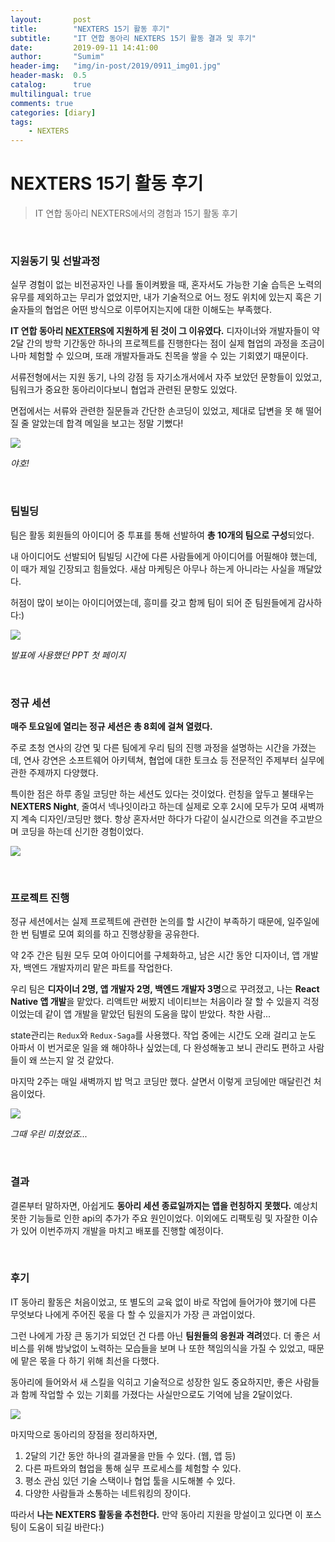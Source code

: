 ```yaml
---
layout:       post
title:        "NEXTERS 15기 활동 후기"
subtitle:     "IT 연합 동아리 NEXTERS 15기 활동 결과 및 후기"
date:         2019-09-11 14:41:00
author:       "Sumim"
header-img:   "img/in-post/2019/0911_img01.jpg"
header-mask:  0.5
catalog:      true
multilingual: true
comments: true
categories: [diary]
tags:
    - NEXTERS
---
```




# NEXTERS 15기 활동 후기

> IT 연합 동아리 NEXTERS에서의 경험과 15기 활동 후기

<br/>

### 지원동기 및 선발과정

실무 경험이 없는 비전공자인 나를 돌이켜봤을 때, 혼자서도 가능한 기술 습득은 노력의 유무를 제외하고는 무리가 없었지만, 내가 기술적으로 어느 정도 위치에 있는지 혹은 기술자들의 협업은 어떤 방식으로 이루어지는지에 대한 이해도는 부족했다. 

**IT 연합 동아리 [NEXTERS](<http://teamnexters.com/>)에 지원하게 된 것이 그 이유였다.** 디자이너와 개발자들이 약 2달 간의 방학 기간동안 하나의 프로젝트를 진행한다는 점이 실제 협업의 과정을 조금이나마 체험할 수 있으며, 또래 개발자들과도 친목을 쌓을 수 있는 기회였기 때문이다.

서류전형에서는 지원 동기, 나의 강점 등 자기소개서에서 자주 보았던 문항들이 있었고, 팀워크가 중요한 동아리이다보니 협업과 관련된 문항도 있었다.

면접에서는 서류와 관련한 질문들과 간단한 손코딩이 있었고, 제대로 답변을 못 해 떨어질 줄 알았는데 합격 메일을 보고는 정말 기뻤다!

![](https://sumim00.github.io/img/in-post/2019/0911_img04.jpg)

*야호!*

<br/>

### 팀빌딩

팀은 활동 회원들의 아이디어 중 투표를 통해 선발하여 **총 10개의 팀으로 구성**되었다. 

내 아이디어도 선발되어 팀빌딩 시간에 다른 사람들에게 아이디어를 어필해야 했는데, 이 때가 제일 긴장되고 힘들었다. 새삼 마케팅은 아무나 하는게 아니라는 사실을 깨달았다.

허점이 많이 보이는 아이디어였는데, 흥미를 갖고 함께 팀이 되어 준 팀원들에게 감사하다:)

![](https://sumim00.github.io/img/in-post/2019/0911_img06.jpg)

*발표에 사용했던 PPT 첫 페이지*

<br/>

### 정규 세션

**매주 토요일에 열리는 정규 세션은 총 8회에 걸쳐 열렸다.**

주로 초청 연사의 강연 및 다른 팀에게 우리 팀의 진행 과정을 설명하는 시간을 가졌는데, 연사 강연은 소프트웨어 아키텍쳐, 협업에 대한 토크쇼 등 전문적인 주제부터 실무에 관한 주제까지 다양했다. 

특이한 점은 하루 종일 코딩만 하는 세션도 있다는 것이었다. 런칭을 앞두고 불태우는 **NEXTERS Night**, 줄여서 넥나잇이라고 하는데 실제로 오후 2시에 모두가 모여 새벽까지 계속 디자인/코딩만 했다. 항상 혼자서만 하다가 다같이 실시간으로 의견을 주고받으며 코딩을 하는데 신기한 경험이었다.

![](https://sumim00.github.io/img/in-post/2019/0911_img02.jpg)

<br/>

### 프로젝트 진행

정규 세션에서는 실제 프로젝트에 관련한 논의를 할 시간이 부족하기 때문에, 일주일에 한 번 팀별로 모여 회의를 하고 진행상황을 공유한다.

약 2주 간은 팀원 모두 모여 아이디어를 구체화하고, 남은 시간 동안 디자이너, 앱 개발자, 백엔드 개발자끼리 맡은 파트를 작업한다.

우리 팀은 **디자이너 2명, 앱 개발자 2명, 백엔드 개발자 3명**으로 꾸려졌고, 나는 **React Native 앱 개발**을 맡았다. 리액트만 써봤지 네이티브는 처음이라 잘 할 수 있을지 걱정이었는데 같이 앱 개발을 맡았던 팀원의 도움을 많이 받았다. 착한 사람...

state관리는 `Redux`와 `Redux-Saga`를 사용했다. 작업 중에는 시간도 오래 걸리고 눈도 아파서 이 번거로운 일을 왜 해야하나 싶었는데, 다 완성해놓고 보니 관리도 편하고 사람들이 왜 쓰는지 알 것 같았다.

마지막 2주는 매일 새벽까지 밥 먹고 코딩만 했다. 살면서 이렇게 코딩에만 매달린건 처음이었다. 

![](https://sumim00.github.io/img/in-post/2019/0911_img05.jpg)

*그때 우린 미쳤었죠...*

<br/>

### 결과

결론부터 말하자면, 아쉽게도 **동아리 세션 종료일까지는 앱을 런칭하지 못했다.** 예상치 못한 기능들로 인한 api의 추가가 주요 원인이었다. 이외에도 리팩토링 및 자잘한 이슈가 있어 이번주까지 개발을 마치고 배포를 진행할 예정이다. 

<br/>

### 후기

IT 동아리 활동은 처음이었고, 또 별도의 교육 없이 바로 작업에 들어가야 했기에 다른 무엇보다 나에게 주어진 몫을 다 할 수 있을지가 가장 큰 과업이었다.

그런 나에게 가장 큰 동기가 되었던 건 다름 아닌 **팀원들의 응원과 격려**였다. 더 좋은 서비스를 위해 밤낮없이 노력하는 모습들을 보며 나 또한 책임의식을 가질 수 있었고, 때문에 맡은 몫을 다 하기 위해 최선을 다했다. 

동아리에 들어와서 새 스킬을 익히고 기술적으로 성장한 일도 중요하지만, 좋은 사람들과 함께 작업할 수 있는 기회를 가졌다는 사실만으로도 기억에 남을 2달이었다.

![](https://sumim00.github.io/img/in-post/2019/0911_img03.jpg)

마지막으로 동아리의 장점을 정리하자면,

1. 2달의 기간 동안 하나의 결과물을 만들 수 있다. (웹, 앱 등)
2. 다른 파트와의 협업을 통해 실무 프로세스를 체험할 수 있다.
3. 평소 관심 있던 기술 스택이나 협업 툴을 시도해볼 수 있다.
4. 다양한 사람들과 소통하는 네트워킹의 장이다.

따라서 **나는 NEXTERS 활동을 추천한다.** 만약 동아리 지원을 망설이고 있다면 이 포스팅이 도움이 되길 바란다:)

